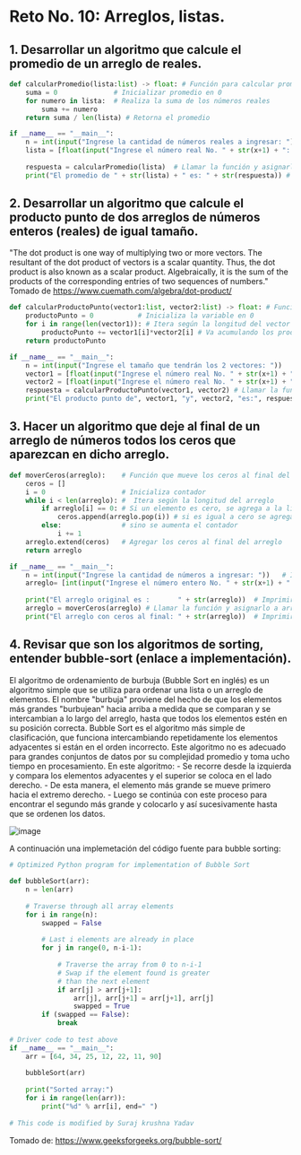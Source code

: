 # Reto No. 10:  Arreglos, listas.

## 1. Desarrollar un algoritmo que calcule el promedio de un arreglo de reales.

```python
def calcularPromedio(lista:list) -> float: # Función para calcular promedio
    suma = 0              # Inicializar promedio en 0
    for numero in lista:  # Realiza la suma de los números reales
        suma += numero
    return suma / len(lista) # Retorna el promedio

if __name__ == "__main__":
    n = int(input("Ingrese la cantidad de números reales a ingresar: "))   # Ingreso de cantidad de números
    lista = [float(input("Ingrese el número real No. " + str(x+1) + ": ")) for x in range(n)]  # Ingreso de los números reales
   
    respuesta = calcularPromedio(lista)  # Llamar la función y asignarlo a respuesta
    print("El promedio de " + str(lista) + " es: " + str(respuesta)) # Imprimir resultado
```

## 2. Desarrollar un algoritmo que calcule el producto punto de dos arreglos de números enteros (reales) de igual tamaño.

   "The dot product is one way of multiplying two or more vectors. The resultant of the dot product of vectors is a scalar quantity. Thus, the dot product is also known as a scalar product. Algebraically, it is the sum of the products of the corresponding entries of two sequences of numbers."
Tomado de https://www.cuemath.com/algebra/dot-product/

```python
def calcularProductoPunto(vector1:list, vector2:list) -> float: # Función para calcular el producto punto
    productoPunto = 0           # Inicializa la variable en 0
    for i in range(len(vector1)): # Itera según la longitud del vector 1
        productoPunto += vector1[i]*vector2[i] # Va acumulando los productos (multiplicaciones)
    return productoPunto

if __name__ == "__main__":
    n = int(input("Ingrese el tamaño que tendrán los 2 vectores: "))
    vector1 = [float(input("Ingrese el número real No. " + str(x+1) + " del primer vector: ")) for x in range(n)]  # Ingreso de los números reales
    vector2 = [float(input("Ingrese el número real No. " + str(x+1) + " del segundo vector: ")) for x in range(n)]  # Ingreso de los números reales
    respuesta = calcularProductoPunto(vector1, vector2) # Llamar la función y asignarlo a respuesta
    print("El producto punto de", vector1, "y", vector2, "es:", respuesta) # Imprimir rsultado
```

## 3. Hacer un algoritmo que deje al final de un arreglo de números todos los ceros que aparezcan en dicho arreglo.

```python
def moverCeros(arreglo):    # Función que mueve los ceros al final del arreglo
    ceros = []
    i = 0                   # Inicializa contador 
    while i < len(arreglo): #  Itera según la longitud del arreglo 
        if arreglo[i] == 0: # Si un elemento es cero, se agrega a la lista ceros y se elimina de la original
            ceros.append(arreglo.pop(i)) # si es igual a cero se agrega a la lista ceros y se elimina de la original 
        else:               # sino se aumenta el contador
            i += 1
    arreglo.extend(ceros)   # Agregar los ceros al final del arreglo
    return arreglo

if __name__ == "__main__":
    n = int(input("Ingrese la cantidad de números a ingresar: "))   # Ingreso de cantidad de números
    arreglo= [int(input("Ingrese el número entero No. " + str(x+1) + ": ")) for x in range(n)]  # Ingreso de los números enteros
  
    print("El arreglo original es :       " + str(arreglo))  # Imprimir el arreglo original
    arreglo = moverCeros(arreglo) # Llamar la función y asignarlo a arreglo
    print("El arreglo con ceros al final: " + str(arreglo))  # Imprimir el arreglo con ceros al final
```

## 4. Revisar que son los algoritmos de sorting, entender bubble-sort (enlace a implementación).

   El algoritmo de ordenamiento de burbuja (Bubble Sort en inglés) es un algoritmo simple que se utiliza para ordenar una lista o un arreglo de elementos. El nombre "burbuja" proviene del hecho de que los elementos más grandes "burbujean" hacia arriba a medida que se comparan y se intercambian a lo largo del arreglo, hasta que todos los elementos estén en su posición correcta.
   Bubble Sort es el algoritmo más simple de clasificación, que funciona intercambiando repetidamente los elementos adyacentes si están en el orden incorrecto. Este algoritmo no es adecuado para grandes conjuntos de datos por su complejidad promedio y toma ucho tiempo en procesamiento.
   En este algoritmo:
     - Se recorre desde la izquierda y compara los elementos adyacentes y el superior se coloca en el lado derecho. 
     - De esta manera, el elemento más grande se mueve primero hacia el extremo derecho. 
     - Luego se continúa con este proceso para encontrar el segundo más grande y colocarlo y así sucesivamente hasta que se ordenen los datos.

   ![image](https://github.com/jeriosv/reto_10/assets/142249529/67bed4a8-e425-49c6-8a97-57366a9d8ccc)


A continuación una implemetación del código fuente para bubble sorting:

```python
# Optimized Python program for implementation of Bubble Sort
  
def bubbleSort(arr):
    n = len(arr)
     
    # Traverse through all array elements
    for i in range(n):
        swapped = False
 
        # Last i elements are already in place
        for j in range(0, n-i-1):
 
            # Traverse the array from 0 to n-i-1
            # Swap if the element found is greater
            # than the next element
            if arr[j] > arr[j+1]:
                arr[j], arr[j+1] = arr[j+1], arr[j]
                swapped = True
        if (swapped == False):
            break
 
# Driver code to test above
if __name__ == "__main__":
    arr = [64, 34, 25, 12, 22, 11, 90]
 
    bubbleSort(arr)
 
    print("Sorted array:")
    for i in range(len(arr)):
        print("%d" % arr[i], end=" ")
 
# This code is modified by Suraj krushna Yadav
```

Tomado de: https://www.geeksforgeeks.org/bubble-sort/
